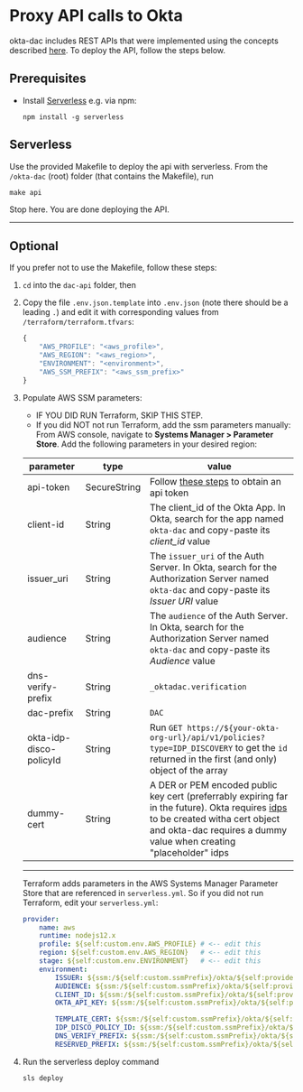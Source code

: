 # Proxy API calls to Okta
okta-dac includes REST APIs that were implemented using the concepts described [here](https://docs.idp.rocks/guide/api-design.html). To deploy the API, follow the steps below.

## Prerequisites
* Install [Serverless](https://www.serverless.com/framework/docs/getting-started/)
    e.g. via npm:
    ```
    npm install -g serverless
    ```

## Serverless
Use the provided Makefile to deploy the api with serverless. From the `/okta-dac` (root) folder (that contains the Makefile), run
```
make api
```
Stop here. You are done deploying the API.

---

## Optional
If you prefer not to use the Makefile, follow these steps:

1. `cd` into the `dac-api` folder, then
2. Copy the file `.env.json.template` into `.env.json` (note there should be a leading `.`) and edit it with corresponding values from `/terraform/terraform.tfvars`:
    ```js
    {
        "AWS_PROFILE": "<aws_profile>",
        "AWS_REGION": "<aws_region>",
        "ENVIRONMENT": "<environment>",
        "AWS_SSM_PREFIX": "<aws_ssm_prefix>"
    }
    ```
3. Populate AWS SSM parameters: <a id="populate-aws-ssm-parameters"></a>
    * IF YOU DID RUN Terraform, SKIP THIS STEP.
    * If you did NOT not run Terraform, add the ssm parameters manually: From AWS console, navigate to **Systems Manager > Parameter Store**. Add the following parameters in your desired region:

    | parameter             | type         | value |
    | --------------------- | ------------ | ----- |
    | api-token             | SecureString | Follow [these steps](https://docs.idp.rocks/setup/#enable-programmatic-access-to-okta) to obtain an api token |
    | client-id             | String       | The client_id of the Okta App. In Okta, search for the app named `okta-dac` and copy-paste its *client_id* value |
    | issuer_uri            | String       | The `issuer_uri` of the Auth Server. In Okta, search for the Authorization Server named `okta-dac` and copy-paste its *Issuer URI* value |
    | audience              | String       | The `audience` of the Auth Server. In Okta, search for the Authorization Server named `okta-dac` and copy-paste its *Audience* value | 
    | dns-verify-prefix     | String       | `_oktadac.verification` | 
    | dac-prefix            | String       | `DAC` |
    | okta-idp-disco-policyId | String     | Run `GET https://${your-okta-org-url}/api/v1/policies?type=IDP_DISCOVERY` to get the `id` returned in the first (and only) object of the array |
    | dummy-cert            | String       | A DER or PEM encoded public key cert (preferrably expiring far in the future). Okta requires [idps](https://developer.okta.com/docs/reference/api/idps/) to be created witha cert object and okta-dac requires a dummy value when creating "placeholder" idps |

    ---

    Terraform adds parameters in the AWS Systems Manager Parameter Store that are referenced in `serverless.yml`. So if you did not run Terraform, edit your `serverless.yml`:
    ```yml
    provider:
        name: aws
        runtime: nodejs12.x
        profile: ${self:custom.env.AWS_PROFILE} # <-- edit this
        region: ${self:custom.env.AWS_REGION}   # <-- edit this
        stage: ${self:custom.env.ENVIRONMENT}   # <-- edit this
        environment:
            ISSUER: ${ssm:/${self:custom.ssmPrefix}/okta/${self:provider.stage}/issuer-uri}      # <-- edit this
            AUDIENCE: ${ssm:/${self:custom.ssmPrefix}/okta/${self:provider.stage}/audience}      # <-- edit this
            CLIENT_ID: ${ssm:/${self:custom.ssmPrefix}/okta/${self:provider.stage}/client-id}    # <-- edit this
            OKTA_API_KEY: ${ssm:/${self:custom.ssmPrefix}/okta/${self:provider.stage}/api-token~true} # <-- edit this

            TEMPLATE_CERT: ${ssm:/${self:custom.ssmPrefix}/okta/${self:provider.stage}/dummy-cert}  # <-- edit this
            IDP_DISCO_POLICY_ID: ${ssm:/${self:custom.ssmPrefix}/okta/${self:provider.stage}/okta-idp-disco-policyId} # <-- edit this
            DNS_VERIFY_PREFIX: ${ssm:/${self:custom.ssmPrefix}/okta/${self:provider.stage}/dns-verify-prefix} # <-- edit this
            RESERVED_PREFIX: ${ssm:/${self:custom.ssmPrefix}/okta/${self:provider.stage}/dac-prefix} # <-- edit this
    ```

4. Run the serverless deploy command
    ```
    sls deploy
    ```

